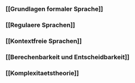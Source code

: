 ### [[Grundlagen formaler Sprache]]
### [[Regulaere Sprachen]]
### [[Kontextfreie Sprachen]]
### [[Berechenbarkeit und Entscheidbarkeit]]
### [[Komplexitaetstheorie]]